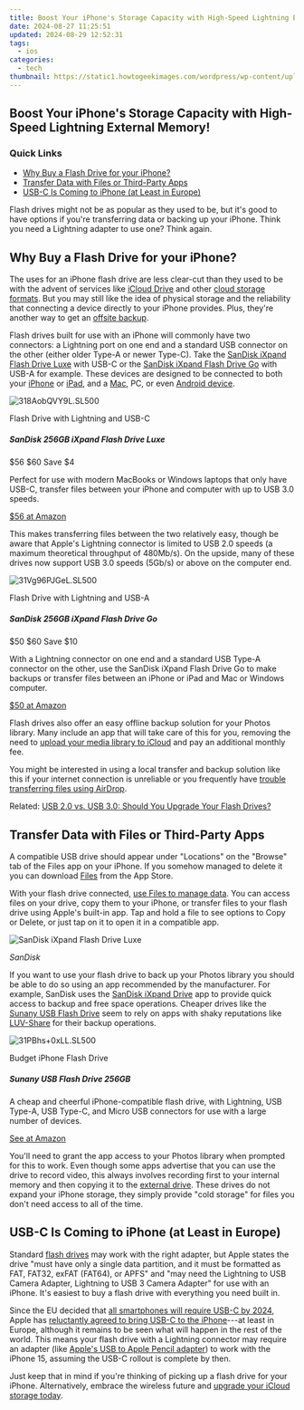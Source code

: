 ```yaml
---
title: Boost Your iPhone's Storage Capacity with High-Speed Lightning External Memory!
date: 2024-08-27 11:25:51
updated: 2024-08-29 12:52:31
tags:
  - ios
categories:
  - tech
thumbnail: https://static1.howtogeekimages.com/wordpress/wp-content/uploads/2022/12/sandisk_featured.jpg
---
```


## Boost Your iPhone's Storage Capacity with High-Speed Lightning External Memory!

### Quick Links

* [Why Buy a Flash Drive for your iPhone?](https://win-solutions.techidaily.com/get-your-game-on-expert-tips-to-resolve-persistent-warframe-launch-problems/)
* [Transfer Data with Files or Third-Party Apps](https://win-solutions.techidaily.com/navigating-through-microsoft-flight-simulator-2020s-update-problem-solutions-inside/)
* [USB-C Is Coming to iPhone (at Least in Europe)](https://www.howtogeek.com/854069/did-you-know-you-can-get-a-lightning-usb-drive-for-your-iphone/#usb-c-is-coming-to-iphone-at-least-in-europe)

 Flash drives might not be as popular as they used to be, but it's good to have options if you're transferring data or backing up your iPhone. Think you need a Lightning adapter to use one? Think again.

##  Why Buy a Flash Drive for your iPhone?

 The uses for an iPhone flash drive are less clear-cut than they used to be with the advent of services like [iCloud Drive](https://facebook-video-share.techidaily.com/updated-in-2024-breaking-barriers-worlds-best-and-largest-shorts-downloaders/) and other [cloud storage formats](https://instagram-video-recordings.techidaily.com/navigating-the-truth-in-your-photos-an-instagram-selfie-audit/). But you may still like the idea of physical storage and the reliability that connecting a device directly to your iPhone provides. Plus, they're another way to get an [offsite backup](https://win-dash.techidaily.com/access-the-most-recent-dolby-certified-audio-drivers-to-boost-your-windows-systems-performance/).

 Flash drives built for use with an iPhone will commonly have two connectors: a Lightning port on one end and a standard USB connector on the other (either older Type-A or newer Type-C). Take the [SanDisk iXpand Flash Drive Luxe](https://www.amazon.com/SanDisk-iXpand-iPhone-Type-C-Devices/dp/B08JD2LXXG/?tag=htg-v2-6loqg3a-20&ascsubtag=UUhtgUeUpU203322&asc%5Frefurl=https%3A%2F%2Fwww.howtogeek.com%2F854069%2Fdid-you-know-you-can-get-a-lightning-usb-drive-for-your-iphone%2F&asc%5Fcampaign=Short-Term) with USB-C or the [SanDisk iXpand Flash Drive Go](https://www.amazon.com/SanDisk-256GB-iXpand-Flash-iPhone/dp/B07VQPDM56/?tag=htg-v2-6loqg3a-20&ascsubtag=UUhtgUeUpU203322&asc%5Frefurl=https%3A%2F%2Fwww.howtogeek.com%2F854069%2Fdid-you-know-you-can-get-a-lightning-usb-drive-for-your-iphone%2F&asc%5Fcampaign=Short-Term) with USB-A for example. These devices are designed to be connected to both your [iPhone](https://vimeo-videos.techidaily.com/in-2024-quick-vimeo-transformation-tips-easy-to-create-gifs/) or [iPad](https://screen-sharing-recording.techidaily.com/updated-in-2024-capturing-screen-content-on-huawei-mate-10-20-and-p-series-phones-via-built-in-recorders/), and a [Mac](https://techno-recovery.techidaily.com/cat5-or-cat6-choosing-the-right-ethernet-cable-for-your-network-needs/), PC, or even [Android device](https://twitter-videos.techidaily.com/hot-takes-highlight-twitters-trending-topics-for-2024/).

![318AobQVY9L._SL500_](https://static1.howtogeekimages.com/wordpress/wp-content/uploads/2023/06/318aobqvy9l-_sl500_.jpg) 

Flash Drive with Lightning and USB-C

#####  SanDisk 256GB iXpand Flash Drive Luxe

$56 $60 Save $4 

Perfect for use with modern MacBooks or Windows laptops that only have USB-C, transfer files between your iPhone and computer with up to USB 3.0 speeds.

[$56 at Amazon](https://www.amazon.com/SanDisk-iXpand-iPhone-Type-C-Devices/dp/B08JD2LXXG/) 

 This makes transferring files between the two relatively easy, though be aware that Apple's Lightning connector is limited to USB 2.0 speeds (a maximum theoretical throughput of 480Mb/s). On the upside, many of these drives now support USB 3.0 speeds (5Gb/s) or above on the computer end.

![31Vg96PJGeL._SL500_](https://static1.howtogeekimages.com/wordpress/wp-content/uploads/2023/06/31vg96pjgel-_sl500_.jpg) 

Flash Drive with Lightning and USB-A

#####  SanDisk 256GB iXpand Flash Drive Go

$50 $60 Save $10 

With a Lightning connector on one end and a standard USB Type-A connector on the other, use the SanDisk iXpand Flash Drive Go to make backups or transfer files between an iPhone or iPad and Mac or Windows computer.

[$50 at Amazon](https://www.amazon.com/SanDisk-256GB-iXpand-Flash-iPhone/dp/B07VQPDM56/) 

 Flash drives also offer an easy offline backup solution for your Photos library. Many include an app that will take care of this for you, removing the need to [upload your media library to iCloud](https://win-howtos.techidaily.com/expert-advice-overcoming-directx-encountered-an-unrecoverable-error-on-your-pc/) and pay an additional monthly fee.

 You might be interested in using a local transfer and backup solution like this if your internet connection is unreliable or you frequently have [trouble transferring files using AirDrop](https://tech-haven.techidaily.com/top-6-gpt-tools-for-pdf-and-doc-interaction/).

Related: [USB 2.0 vs. USB 3.0: Should You Upgrade Your Flash Drives?](https://screen-recording.techidaily.com/updated-innovative-methods-to-log-gaming-sessions/) 

##  Transfer Data with Files or Third-Party Apps

 A compatible USB drive should appear under "Locations" on the "Browse" tab of the Files app on your iPhone. If you somehow managed to delete it you can download [Files](https://apps.apple.com/us/app/files/id1232058109) from the App Store.

 With your flash drive connected, [use Files to manage data](https://fake-location.techidaily.com/life360-circle-everything-you-need-to-know-on-nokia-105-classic-drfone-by-drfone-virtual-android/). You can access files on your drive, copy them to your iPhone, or transfer files to your flash drive using Apple's built-in app. Tap and hold a file to see options to Copy or Delete, or just tap on it to open it in a compatible app.

![SanDisk iXpand Flash Drive Luxe](https://static1.howtogeekimages.com/wordpress/wp-content/uploads/2022/12/sandisk_ixpand_flash.jpg) 

_SanDisk_

 If you want to use your flash drive to back up your Photos library you should be able to do so using an app recommended by the manufacturer. For example, SanDisk uses the [SanDisk iXpand Drive](https://apps.apple.com/us/app/sandisk-ixpand-drive/id1079870681) app to provide quick access to backup and free space operations. Cheaper drives like the [Sunany USB Flash Drive](https://www.amazon.com/Sunany-External-Storage-Compatible-Android/dp/B09PNLF23X/?tag=htg-v2-6loqg3a-20&ascsubtag=UUhtgUeUpU203322&asc%5Frefurl=https%3A%2F%2Fwww.howtogeek.com%2F854069%2Fdid-you-know-you-can-get-a-lightning-usb-drive-for-your-iphone%2F&asc%5Fcampaign=Short-Term) seem to rely on apps with shaky reputations like [LUV-Share](https://apps.apple.com/au/app/luv-share/id1072251659) for their backup operations.

![31PBhs+0xLL._SL500_](https://static1.howtogeekimages.com/wordpress/wp-content/uploads/2023/06/31pbhs-0xll-_sl500_.jpg) 

Budget iPhone Flash Drive

#####  Sunany USB Flash Drive 256GB

A cheap and cheerful iPhone-compatible flash drive, with Lightning, USB Type-A, USB Type-C, and Micro USB connectors for use with a large number of devices.

[See at Amazon](https://www.amazon.com/Sunany-External-Storage-Compatible-Android/dp/B09PNLF23X/) 

 You'll need to grant the app access to your Photos library when prompted for this to work. Even though some apps advertise that you can use the drive to record video, this always involves recording first to your internal memory and then copying it to the [external drive](https://instagram-videos.techidaily.com/new-understanding-and-executing-photo-gender-modification-across-platforms-for-2024/). These drives do not expand your iPhone storage, they simply provide "cold storage" for files you don't need access to all of the time.

##  USB-C Is Coming to iPhone (at Least in Europe)

 Standard [flash drives](https://fox-glue.techidaily.com/2024-approved-the-roadmap-how-to-make-your-covers-shine/) may work with the right adapter, but Apple states the drive "must have only a single data partition, and it must be formatted as FAT, FAT32, exFAT (FAT64), or APFS" and "may need the Lightning to USB Camera Adapter, Lightning to USB 3 Camera Adapter" for use with an iPhone. It's easiest to buy a flash drive with everything you need built in.

 Since the EU decided that [all smartphones will require USB-C by 2024](https://android-location.techidaily.com/in-2024-for-people-wanting-to-mock-gps-on-nokia-150-2023-devices-drfone-by-drfone-virtual/), Apple has [reluctantly agreed to bring USB-C to the iPhone](https://driver-install.techidaily.com/swift-strategies-installing-fresh-amd-on-windows-781011-systems/)\---at least in Europe, although it remains to be seen what will happen in the rest of the world. This means your flash drive with a Lightning connector may require an adapter (like [Apple's USB to Apple Pencil adapter](https://youtube-videos.techidaily.com/1716461619448-how-to-write-a-script-for-a-youtube-video/)) to work with the iPhone 15, assuming the USB-C rollout is complete by then.

 Just keep that in mind if you're thinking of picking up a flash drive for your iPhone. Alternatively, embrace the wireless future and [upgrade your iCloud storage today](https://win-amazing.techidaily.com/download-and-improve-display-quality-latest-vga-driver-update-available/).

<ins class="adsbygoogle"
     style="display:block"
     data-ad-format="autorelaxed"
     data-ad-client="ca-pub-7571918770474297"
     data-ad-slot="1223367746"></ins>



<ins class="adsbygoogle"
     style="display:block"
     data-ad-client="ca-pub-7571918770474297"
     data-ad-slot="8358498916"
     data-ad-format="auto"
     data-full-width-responsive="true"></ins>
